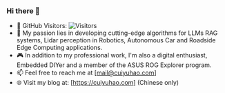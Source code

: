 ### Hi there 👋

- 👯 GitHub Visitors: ![Visitors](https://api.visitorbadge.io/api/visitors?path=cuiyuhao.com&label=&labelColor=%23ffffff&countColor=%23ffffff&style=flat-square&labelStyle=none)
- 🌱 My passion lies in developing cutting-edge algorithms for LLMs RAG systems, Lidar perception in Robotics, Autonomous Car and Roadside Edge Computing applications.
- 🎮 In addition to my professional work, I'm also a digital enthusiast, Embedded DIYer and a member of the ASUS ROG Explorer program.
- 📫 Feel free to reach me at [mail@cuiyuhao.com]
- 🌐 Visit my blog at: [https://cuiyuhao.com] (Chinese only)

<!--
**cyhasuka/cyhasuka** is a ✨ _special_ ✨ repository because its `README.md` (this file) appears on your GitHub profile.

Here are some ideas to get you started:

- 🔭 I’m currently working on ...
- 🌱 I’m currently learning ...
- 👯 I’m looking to collaborate on ...
- 🤔 I’m looking for help with ...
- 💬 Ask me about ...
- 📫 How to reach me: ...
- 😄 Pronouns: ...
- ⚡ Fun fact: ...
-->
